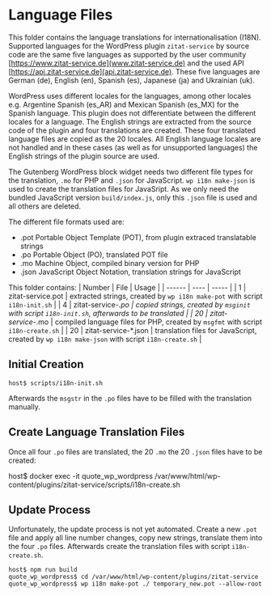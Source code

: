 # Language Files

This folder contains the language translations for internationalisation (I18N). Supported languages for the WordPress plugin `zitat-service` by source code are the same five languages as supported by the user community [https://www.zitat-service.de](www.zitat-service.de) and the used API [https://api.zitat-service.de](api.zitat-service.de). These five languages are German (de), English (en), Spanish (es), Japanese (ja) and Ukrainian (uk). 

WordPress uses different locales for the languages, among other locales e.g. Argentine Spanish (es_AR) and Mexican Spanish (es_MX) for the Spanish language. This plugin does not differentiate between the different locales for a language. The English strings are extracted from the source code of the plugin and four translations are created. These four translated language files are copied as the 20 locales. All English language locales are not handled and in these cases (as well as for unsupported languages) the English strings of the plugin source are used.

The Gutenberg WordPress block widget needs two different file types for the translation, `.mo` for PHP  and `.json` for JavaScript. `wp i18n make-json` is used to create the translation files for JavaSript. As we only need the bundled JavaScript version `build/index.js`, only this `.json` file is used and all others are deleted.

The different file formats used are:
* .pot Portable Object Template (POT), from plugin extraced translatable strings
* .po Portable Object (PO), translated POT file
* .mo Machine Object, compiled binary version for PHP
* .json JavaScript Object Notation, translation strings for JavaScript

This folder contains:
| Number | File | Usage |
| ------ | ---- | ----- |
| 1 | zitat-service.pot | extracted strings, created by `wp i18n make-pot` with script `i18n-init.sh` |
| 4 | zitat-service-*.po | copied strings, created by `msginit` with script `i18n-init.sh`, afterwards to be translated |
| 20 | zitat-service-*.mo | compiled language files for PHP, created by `msgfmt` with script `i18n-create.sh` |
| 20 | zitat-service-*.json | translation files for JavaScript, created by `wp i18n make-json` with script `i18n-create.sh` |

## Initial Creation

```
host$ scripts/i18n-init.sh
```

Afterwards the `msgstr` in the `.po` files have to be filled with the translation manually.

## Create Language Translation Files

Once all four `.po` files are translated, the 20 `.mo` the 20 `.json` files have to be created:

host$ docker exec -it quote_wp_wordpress /var/www/html/wp-content/plugins/zitat-service/scripts/i18n-create.sh

## Update Process

Unfortunately, the update process is not yet automated. Create a new `.pot` file and apply all line number changes, copy new strings, translate them into the four `.po` files. Afterwards create the translation files with script `i18n-create.sh`.
```
host$ npm run build
quote_wp_wordpress$ cd /var/www/html/wp-content/plugins/zitat-service
quote_wp_wordpress$ wp i18n make-pot ./ temporary_new.pot --allow-root
```
